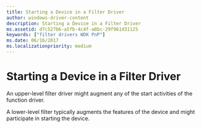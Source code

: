 ```yaml
---
title: Starting a Device in a Filter Driver
author: windows-driver-content
description: Starting a Device in a Filter Driver
ms.assetid: d7c527b6-a5fb-4c4f-a8bc-29f961d31125
keywords: ["filter drivers WDK PnP"]
ms.date: 06/16/2017
ms.localizationpriority: medium
---
```


# Starting a Device in a Filter Driver





An upper-level filter driver might augment any of the start activities of the function driver.

A lower-level filter typically augments the features of the device and might participate in starting the device.

 

 




